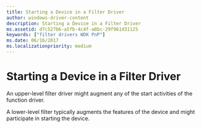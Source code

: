 ```yaml
---
title: Starting a Device in a Filter Driver
author: windows-driver-content
description: Starting a Device in a Filter Driver
ms.assetid: d7c527b6-a5fb-4c4f-a8bc-29f961d31125
keywords: ["filter drivers WDK PnP"]
ms.date: 06/16/2017
ms.localizationpriority: medium
---
```


# Starting a Device in a Filter Driver





An upper-level filter driver might augment any of the start activities of the function driver.

A lower-level filter typically augments the features of the device and might participate in starting the device.

 

 




